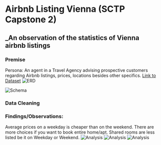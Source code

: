 # Airbnb Listing Vienna (SCTP Capstone 2)
## _An observation of the statistics of Vienna airbnb listings
### Premise
Persona: An agent in a Travel Agency advising prospective customers regarding Airbnb listings, prices, locations besides other specifics.
[Link to Dataset](https://www.kaggle.com/datasets/thedevastator/airbnb-prices-in-european-cities)
![ERD](https://i.gyazo.com/63892cd38e4e717ff4e5a1eb6aeaff9d.png)

![Schema](https://i.gyazo.com/67ee076772d83d7970a4967fd48e1b9e.png)

### Data Cleaning
### Findings/Observations:
Average prices on a weekday is cheaper than on the weekend.
There are more choices if you want to book entire home/apt. Shared rooms are less listed be it on Weekday or Weekend. 
![Analysis](https://i.gyazo.com/137c6d21ab4c08dbab6ef382de146189.png)
![Analysis](https://i.gyazo.com/84aef504b655dc7b2bc1a09557f060e7.png)
![Analysis](https://i.gyazo.com/3677b386a6b57f607ffb824df9809a18.png)
